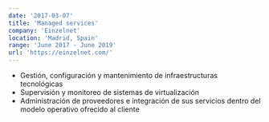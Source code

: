 ```yaml
---
date: '2017-03-07'
title: 'Managed services'
company: 'Einzelnet'
location: 'Madrid, Spain'
range: 'June 2017 - June 2019'
url: 'https://einzelnet.com/'
---
```


- Gestión, configuración y mantenimiento de infraestructuras tecnológicas
- Supervisión y monitoreo de sistemas de virtualización
- Administración de proveedores e integración de sus servicios dentro del modelo operativo ofrecido al cliente

